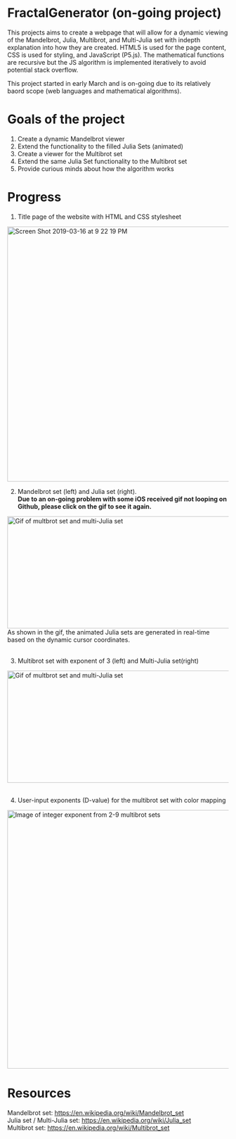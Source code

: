 # FractalGenerator (on-going project)
This projects aims to create a webpage that will allow for a dynamic viewing of the Mandelbrot, Julia, Multibrot, and Multi-Julia set with indepth explanation into how they are created. HTML5 is used for the page content, CSS is used for styling, and JavaScript (P5.js). The mathematical functions are recursive but the JS algorithm is implemented iteratively to avoid potential stack overflow. 

This project started in early March and is on-going due to its relatively baord scope (web languages and mathematical algorithms).

# Goals of the project
1. Create a dynamic Mandelbrot viewer
2. Extend the functionality to the filled Julia Sets (animated)
3. Create a viewer for the Multibrot set
4. Extend the same Julia Set functionality to the Multibrot set
5. Provide curious minds about how the algorithm works

# Progress

1. Title page of the website with HTML and CSS stylesheet
<img width="580" alt="Screen Shot 2019-03-16 at 9 22 19 PM" src="https://user-images.githubusercontent.com/43103206/54483865-8dbbc000-4831-11e9-8036-5bd1638531bc.png">

2. Mandelbrot set (left) and Julia set (right). <br>
<b>Due to an on-going problem with some iOS received gif not looping on Github, please click on the gif to see it again. </b>

<img width="580" height="255" alt="Gif of multbrot set and multi-Julia set" src="https://user-images.githubusercontent.com/43103206/54483708-539cef00-482e-11e9-9acd-c0f3fec52f8d.gif">
As shown in the gif, the animated Julia sets are generated in real-time based on the dynamic cursor coordinates.
<br><br>

3. Multibrot set with exponent of 3 (left) and Multi-Julia set(right)
<img width="580" height="255" alt="Gif of multbrot set and multi-Julia set" src="https://user-images.githubusercontent.com/43103206/54483773-bc389b80-482f-11e9-985a-3a3d7cac9d0c.gif">
<br><br>

4. User-input exponents (D-value) for the multibrot set with color mapping
<img width="588" alt="Image of integer exponent from 2-9 multibrot sets" src="https://user-images.githubusercontent.com/43103206/54483670-8abed080-482d-11e9-91ba-60ca159b2fed.png">

# Resources

Mandelbrot set: https://en.wikipedia.org/wiki/Mandelbrot_set<br>
Julia set / Multi-Julia set: https://en.wikipedia.org/wiki/Julia_set<br>
Multibrot set: https://en.wikipedia.org/wiki/Multibrot_set<br>
